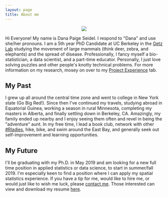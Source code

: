 ```yaml
---
layout: page
title: About me
---
```


<p align="center"><img src="https://dpseidel.github.io/img/profile.png"/></p>

Hi Everyone! My name is Dana Paige Seidel. I respond to "Dana" and use she/her pronouns. I am a 5th year PhD Candidate at UC Berkeley in the [Getz Lab](https://nature.berkeley.edu/getzlab) studying the movement of large mammals (think deer, zebra, and elephants) and the spread of disease. Professionally, I fancy myself a bio-statistician, a data scientist, and a part-time educator. Personally, I just love solving puzzles and other people's knotty technical problems. For more information on my research, mosey on over to my [Project Experience](https://www.danaseidel.com/research/) tab.

## My Past

I grew up all around the central time zone and went to college in New York state (Go Big Red!). Since then I've continued my travels, studying abroad in Equatorial Guinea, working a season in rural Minnesota, completing my masters in Alberta, and finally settling down in Berkeley, CA. Amazingly, my family ended up nearby and I enjoy seeing them often and revel in being the "adventure" aunt. In my free time, I lead a book club, network with other [#Rladies](https://twitter.com/RLadiesSF), hike, bike, and swim around the East Bay, and generally seek out self-improvement and learning opportunities. 

## My Future

I'll be graduating with my Ph.D. in May 2019 and am looking for a new full time position in applied statistics or data science, to start in summer/fall 2019. I'm especially keen to find a position where I can apply my spatial statistics experience. If you have a tip for me, would like to hire me, or would just like to wish me luck, please <a href="mailto:dana.seidel@gmail.com">contact me</a>. Those interested can view and download my resume [here](https://www.danaseidel.com/resume.pdf).



